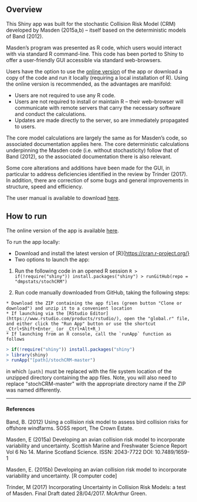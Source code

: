 ## Overview
This Shiny app was built for the stochastic Collision Risk Model (CRM) developed by Masden (2015a,b) – itself based on the deterministic models of Band (2012).

Masden’s program was presented as R code, which users would interact with via standard R command-line. This code has been ported to Shiny to offer a user-friendly GUI accessible via standard web-browsers. 

Users have the option to use the [online version](https://dmpstats.shinyapps.io/avian_stochcrm/) of the app or download a copy of the code and run it locally (requiring a local installation of R). Using the online version is recommended, as the advantages are manifold:
  * Users are not required to use any R code.
  * Users are not required to install or maintain R – their web-browser will communicate with remote servers that carry the necessary software and conduct the calculations.
  * Updates are made directly to the server, so are immediately propagated to users.
  
The core model calculations are largely the same as for Masden’s code, so associated documentation applies here. The core deterministic calculations underpinning the Masden code (i.e. without stochasticity) follow that of Band (2012), so the associated documentation there is also relevant. 

Some core alterations and additions have been made for the GUI, in particular to address deficiencies identified in the review by Trinder (2017). In addition, there are correction of some bugs and general improvements in structure, speed and efficiency.

The user manual is available to download [here](https://github.com/dmpstats/stochCRM/blob/master/Stochastic%20CRM%20Shiny%20Users%20Manual%20V1.0_submitted.pdf).


## How to run

The online version of the app is available [here](https://dmpstats.shinyapps.io/avian_stochcrm/).

To run the app locally:
  * Download and install the latest version of [R]{https://cran.r-project.org/}
  * Two options to launch the app:
  
  1. Run the following code in an opened R session
    ```R
    > if(!require("shiny")) install.packages("shiny")
    > runGitHub(repo = "dmpstats/stochCRM")
    ```
  
  2. Run code manually downloaded from GitHub, taking the following steps:
  
    * Download the ZIP containing the app files (green button "Clone or download") and unzip it to a convenient location
    * If launching via the [RStudio Editor](https://www.rstudio.com/products/rstudio/), open the "global.r" file, and either click the "Run App" button or use the shortcut _Ctrl+Shift+Enter_ (or _Ctrl+Alt+R_)
    * If launching from an R console, call the `runApp` function as follows
  ```R
  > if(!require("shiny")) install.packages("shiny")
  > library(shiny)
  > runApp("[path]/stochCRM-master")
  ```
  in which `[path]` must be replaced with the file system location of the unzipped directory containing the app files. Note, you will also need to replace "stochCRM-master" with the appropriate directory name if the ZIP was named differently.


----------------

#### References
Band, B. (2012) Using a collision risk model to assess bird collision risks for offshore windfarms. SOSS report, The Crown Estate.

Masden, E (2015a) Developing an avian collision risk model to incorporate variability and uncertainty. Scottish Marine and Freshwater Science Report Vol 6 No 14. Marine Scotland Science. ISSN: 2043-7722 DOI: 10.7489/1659-1 

Masden, E. (2015b) Developing an avian collision risk model to incorporate variability and uncertainty. [R computer code]

Trinder, M (2017) Incorporating Uncertainty in Collision Risk Models: a test of Masden. Final Draft dated 28/04/2017. McArthur Green.

